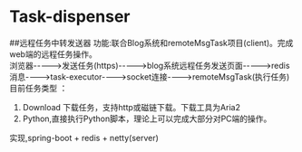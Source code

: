 # Task-dispenser
##远程任务中转发送器
功能:联合Blog系统和remoteMsgTask项目(client)。完成web端的远程任务操作。<br>
浏览器----->发送任务(https)----->blog系统远程任务发送页面----->redis消息---->task-executor---->socket连接---->remoteMsgTask(执行任务)<br>
目前任务类型 ：
  1. Download 下载任务，支持http或磁链下载。下载工具为Aria2
  2. Python,直接执行Python脚本，理论上可以完成大部分对PC端的操作。

实现,spring-boot +  redis + netty(server)

  

